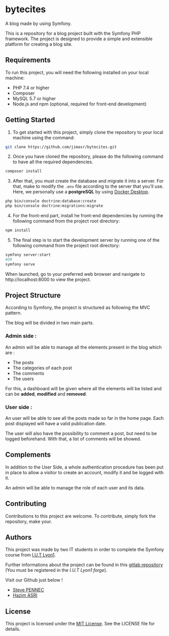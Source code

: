 # bytecites

A blog made by using Symfony.

This is a repository for a blog project built with the Symfony PHP framework. The project is designed to provide a simple and extensible platform for creating a blog site.

## Requirements

To run this project, you will need the following installed on your local machine:

- PHP 7.4 or higher
- Composer
- MySQL 5.7 or higher
- Node.js and npm (optional, required for front-end development)

## Getting Started

1. To get started with this project, simply clone the repository to your local machine using the command:

```bash
git clone https://github.com/jimasr/bytecites.git
````


2. Once you have cloned the repository, please do the following command to have all the required dependencies.

```bash
composer install
```

3. After that, you must create the database and migrate it into a server. For that, make to modify the `.env` file according to the server that you'll use.
Here, we personally use a **postgreSQL** by using [Docker Desktop](https://docs.docker.com/desktop/).
````bash
php bin/console doctrine:database:create
php bin/console doctrine:migrations:migrate
````

4. For the front-end part, install he front-end dependencies by running the following command from the project root directory:

```bash
npm install
```

5. The final step is to start the development server by running one of the following command from the project root directory:

```bash
symfony server:start
#OR
symfony serve
```

When launched, go to your preferred web browser and navigate to http://localhost:8000 to view the project.

## Project Structure

According to Symfony, the project is structured as following the MVC pattern.

The blog will be divided in two main parts.

### Admin side :
An admin will be able to manage all the elements present in the blog which are :
- The posts
- The categories of each post
- The comments
- The users

For this, a dashboard will be given where all the elements will be listed and can be **added**, **modified** and **removed**.

### User side :
An user will be able to see all the posts made so far in the home page. Each post displayed will have a valid publication date.

The user will also have the possibility to comment a post, but need to be logged beforehand. 
With that, a list of comments will be showed.

## Complements

In addition to the User Side, a whole authentication procedure has been put in place to allow a visitor to create an account, modify it and be logged with it.

An admin will be able to manage the role of each user and its data.

## Contributing
Contributions to this project are welcome. To contribute, simply fork the repository, make your.

## Authors

This project was made by two IT students in order to complete the Symfony course from [I.U.T Lyon1](https://iut.univ-lyon1.fr/).

Further informations about the project can be found in this [gitlab repository](https://forge.univ-lyon1.fr/abdelhadi.belfadel/symfony-ressource) (You must be registered in the _I.U.T Lyon1 forge_).

Visit our Github just below !
- [Steve PENNEC](https://github.com/PennecStv)
- [Hazim ASRI](https://github.com/jimasr)

## License

This project is licensed under the [MIT License](https://choosealicense.com/licenses/mit/). See the LICENSE file for details.

